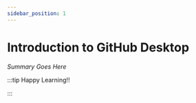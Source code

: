 ```yaml
---
sidebar_position: 1
---
```


# Introduction to GitHub Desktop

_Summary Goes Here_

:::tip Happy Learning!!

<QuestButton text="Go To Quest" link="https://app.stackup.dev/quest_page/introduction-to-github-desktop" />

:::
